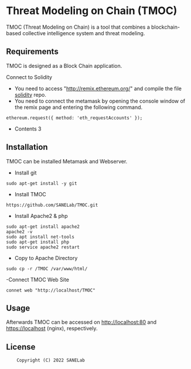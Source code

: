 # Threat Modeling on Chain (TMOC)

TMOC (Threat Modeling on Chain) is a tool that combines a blockchain-based collective intelligence system and threat modeling. 

## Requirements

TMOC is designed as a Block Chain application.
<!--

remix_solidity | Web Server | c
------- | ----------- | --------
0.5.1+commit<br>contents 2<br>contents 3 | Apache/2.4.29 (Ubuntu)<br>PHP 7.2.24-0ubuntu0.18.04.10 (cli)<br>contents 3 | contents 1<br>contents 2<br>contents 3


> Table Description
-->
Connect to Solidity
- You need to access "http://remix.ethereum.org/" and compile the file [solidity](https://github.com/SANELab/TMOC/solidity) repo.
- You need to connect the metamask by opening the console window of the remix page and entering the following command.
```
ethereum.request({ method: 'eth_requestAccounts' });
```

- Contents 3

<!-- 주의사항 
:exclamation: **Caution: TMOC is n!!!!!**
-->
## Installation
TMOC can be installed Metamask and Webserver.

- Install git
```
sudo apt-get install -y git
```

- Install TMOC
```
https://github.com/SANELab/TMOC.git
```

- Install Apache2 & php
```
sudo apt-get install apache2
apache2 -v
sudo apt install net-tools
sudo apt-get install php
sudo service apache2 restart
```

- Copy to Apache Directory
```
sudo cp -r /TMOC /var/www/html/
```

-Connect TMOC Web Site
```
connet web "http://localhost/TMOC"
```


## Usage <!-- TMOC 실행하는 방법 -->
<!--
You can start TMOC by executing the -----.

```sh
$ ./command
```
-->
Afterwards TMOC can be accessed on <http://localhost:80> and <https://localhost> (nginx), respectively.  
<!--
## Publications / Presentations

### Conference Name

We've been happy to show TMOC in a number of --- sessions.
-->
## License
```
    Copyright (C) 2022 SANELab
```

